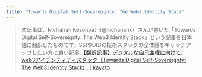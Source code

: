```yaml
---
title: "Towards Digital Self-Sovereignty: The Web3 Identity Stack"
---
```


> 本記事は、Nichanan Kesonpat（@nichanank）さんが書いた「Towards Digital Self-Sovereignty: The Web3 Identity Stack」という記事を日本語に翻訳したものです。SSIやDIDの技術スタックの全体感をキャッチアップしたい方に良い記事
[【翻訳記事】デジタルな自己主権に向けて: web3アイデンティティスタック（Towards Digital Self-Sovereignty: The Web3 Identity Stack）｜kayato](https://note.com/_kayato/n/n204efdb54013)

